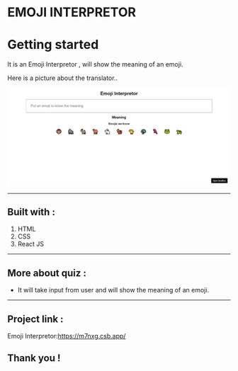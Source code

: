 # EMOJI INTERPRETOR

# Getting started

It is an Emoji Interpretor , will show the meaning of an emoji.

Here is a picture about the translator..

![Screenshot](/images/screenshot.jpeg)

****
## Built with :
1. HTML
2. CSS
3. React JS



********

## More about quiz :
 * It  will take input from user and will show the meaning of an emoji.

*****

## Project link :
Emoji Interpretor:https://m7nxg.csb.app/

## Thank you !

